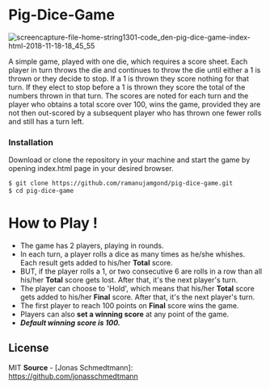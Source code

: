 # Pig-Dice-Game


![screencapture-file-home-string1301-code_den-pig-dice-game-index-html-2018-11-18-18_45_55](https://user-images.githubusercontent.com/8182687/48672938-4747a480-eb62-11e8-9bb1-75892e2e4305.png)


A simple game, played with one die, which requires a score sheet. Each player in turn throws the die and continues to throw the die until either a 1 is thrown or they decide to stop.  If a 1 is thrown they score nothing for that turn.  If they elect to stop before a 1 is thrown they score the total of the numbers thrown in that turn.  The scores are noted for each turn and the player who obtains a total score over 100, wins the game, provided they are not then out-scored by a subsequent player who has thrown one fewer rolls and still has a turn left.


### Installation

Download or clone the repository in your machine and start the game by opening index.html page in your desired browser.

```sh
$ git clone https://github.com/ramanujamgond/pig-dice-game.git
$ cd pig-dice-game
```


# How to Play !

  - The game has 2 players, playing in rounds.
  - In each turn, a player rolls a dice as many times as he/she whishes. Each result gets added to his/her **Total** score.
  - BUT, if the player rolls a 1, or two consecutive 6 are rolls in a row than all his/her **Total** score gets lost. After that, it's the next player's turn.
  - The player can choose to 'Hold', which means that his/her **Total** score gets added to his/her **Final** score. After that, it's the next player's turn.
  - The first player to reach 100 points on **Final** score wins the game.
  - Players can also **set a winning score** at any point of the game.
  - **_Default winning score is 100._**


License
----

MIT
**Source** - [Jonas Schmedtmann]: <https://github.com/jonasschmedtmann>
